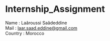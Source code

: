 # Internship_Assignment
Name : Laâroussi Saâdeddine <br>
Mail : laar.saad.eddine@gmail.com <br>
Country : Morocco <br>